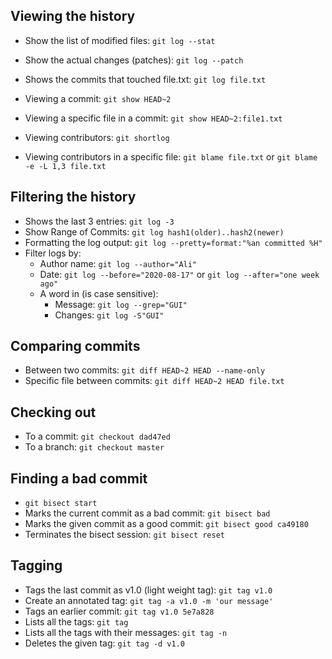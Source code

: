 ## Viewing the history

- Show the list of modified files: `git log --stat`
- Show the actual changes (patches): `git log --patch`
- Shows the commits that touched file.txt: `git log file.txt`

- Viewing a commit: `git show HEAD~2`
- Viewing a specific file in a commit: `git show HEAD~2:file1.txt`

- Viewing contributors: `git shortlog`
- Viewing contributors in a specific file: `git blame file.txt` or `git blame -e -L 1,3 file.txt`

## Filtering the history

- Shows the last 3 entries: `git log -3`
- Show Range of Commits: `git log hash1(older)..hash2(newer)`
- Formatting the log output: `git log --pretty=format:"%an committed %H"`
- Filter logs by:
  - Author name: `git log --author="Ali"`
  - Date: `git log --before="2020-08-17"` or `git log --after="one week ago"`
  - A word in (is case sensitive):
    - Message: `git log --grep="GUI"`
    - Changes: `git log -S"GUI"`

## Comparing commits

- Between two commits: `git diff HEAD~2 HEAD --name-only`
- Specific file between commits: `git diff HEAD~2 HEAD file.txt`

## Checking out

- To a commit: `git checkout dad47ed`
- To a branch: `git checkout master`

## Finding a bad commit

- `git bisect start `
- Marks the current commit as a bad commit: `git bisect bad`
- Marks the given commit as a good commit: `git bisect good ca49180`
- Terminates the bisect session: `git bisect reset`

## Tagging

- Tags the last commit as v1.0 (light weight tag): `git tag v1.0`
- Create an annotated tag: `git tag -a v1.0 -m 'our message'`
- Tags an earlier commit: `git tag v1.0 5e7a828`
- Lists all the tags: `git tag`
- Lists all the tags with their messages: `git tag -n`
- Deletes the given tag: `git tag -d v1.0 `
